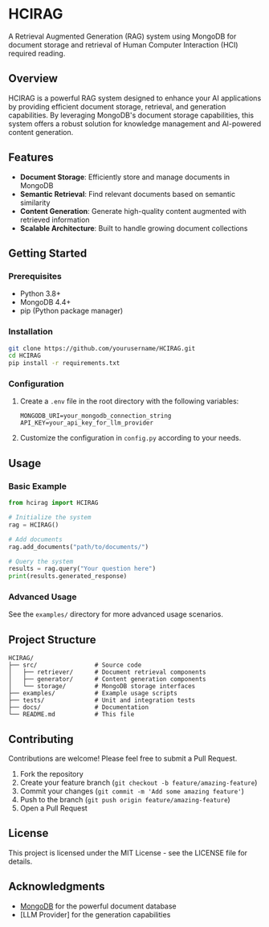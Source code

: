 # HCIRAG

A Retrieval Augmented Generation (RAG) system using MongoDB for document storage and retrieval of Human Computer Interaction (HCI) required reading.

## Overview

HCIRAG is a powerful RAG system designed to enhance your AI applications by providing efficient document storage, retrieval, and generation capabilities. By leveraging MongoDB's document storage capabilities, this system offers a robust solution for knowledge management and AI-powered content generation.

## Features

- **Document Storage**: Efficiently store and manage documents in MongoDB
- **Semantic Retrieval**: Find relevant documents based on semantic similarity
- **Content Generation**: Generate high-quality content augmented with retrieved information
- **Scalable Architecture**: Built to handle growing document collections

## Getting Started

### Prerequisites

- Python 3.8+
- MongoDB 4.4+
- pip (Python package manager)

### Installation

```bash
git clone https://github.com/yourusername/HCIRAG.git
cd HCIRAG
pip install -r requirements.txt
```

### Configuration

1. Create a `.env` file in the root directory with the following variables:
   ```
   MONGODB_URI=your_mongodb_connection_string
   API_KEY=your_api_key_for_llm_provider
   ```

2. Customize the configuration in `config.py` according to your needs.

## Usage

### Basic Example

```python
from hcirag import HCIRAG

# Initialize the system
rag = HCIRAG()

# Add documents
rag.add_documents("path/to/documents/")

# Query the system
results = rag.query("Your question here")
print(results.generated_response)
```

### Advanced Usage

See the `examples/` directory for more advanced usage scenarios.

## Project Structure

```
HCIRAG/
├── src/                # Source code
│   ├── retriever/      # Document retrieval components
│   ├── generator/      # Content generation components
│   └── storage/        # MongoDB storage interfaces
├── examples/           # Example usage scripts
├── tests/              # Unit and integration tests
├── docs/               # Documentation
└── README.md           # This file
```

## Contributing

Contributions are welcome! Please feel free to submit a Pull Request.

1. Fork the repository
2. Create your feature branch (`git checkout -b feature/amazing-feature`)
3. Commit your changes (`git commit -m 'Add some amazing feature'`)
4. Push to the branch (`git push origin feature/amazing-feature`)
5. Open a Pull Request

## License

This project is licensed under the MIT License - see the LICENSE file for details.

## Acknowledgments

- [MongoDB](https://www.mongodb.com/) for the powerful document database
- [LLM Provider] for the generation capabilities
